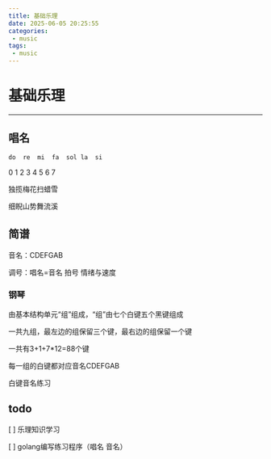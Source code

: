 ```yaml
---
title: 基础乐理
date: 2025-06-05 20:25:55
categories:
 - music
tags:
 - music
---
```


# 基础乐理

---

## 唱名

    do  re  mi  fa  sol la  si
0   1   2   3   4   5   6   7

独揽梅花扫蜡雪

细睨山势舞流溪



## 简谱

音名：CDEFGAB



调号：唱名=音名
拍号
情绪与速度

### 钢琴

由基本结构单元“组”组成，“组”由七个白键五个黑键组成

一共九组，最左边的组保留三个键，最右边的组保留一个键

一共有3+1+7*12=88个键

每一组的白键都对应音名CDEFGAB

白键音名练习

## todo

[ ] 乐理知识学习

[ ] golang编写练习程序（唱名 音名）
